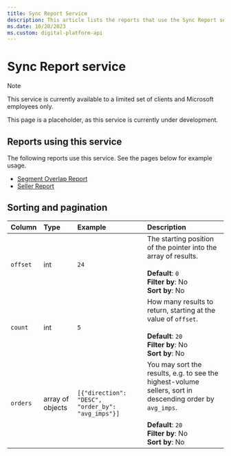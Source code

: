 ```yaml
---
title: Sync Report Service
description: This article lists the reports that use the Sync Report service. This service is currently under-development.
ms.date: 10/28/2023
ms.custom: digital-platform-api
---
```


# Sync Report service

> [!NOTE]
> This service is currently available to a limited set of clients and Microsoft employees only.

This page is a placeholder, as this service is currently under development.

## Reports using this service

The following reports use this service. See the pages below for example usage.

- [Segment Overlap Report](./segment-overlap-report.md)
- [Seller Report](./seller-report.md)

## Sorting and pagination

| Column | Type | Example | Description |
|:---|:---|:---|:---|
| `offset` | int | `24` | The starting position of the pointer into the array of results.<br><br>**Default**: `0`<br>**Filter by**: No<br>**Sort by**: No |
| `count` | int | `5` | How many results to return, starting at the value of `offset`.<br><br>**Default**: `20`<br>**Filter by**: No<br>**Sort by**: No |
| `orders` | array of objects | `[{"direction": "DESC", "order_by": "avg_imps"}]` | You may sort the results, e.g. to see the highest-volume sellers, sort in descending order by `avg_imps`.<br><br>**Default**: `20`<br>**Filter by**: No<br>**Sort by**: No |
